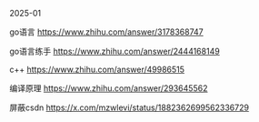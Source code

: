 2025-01

go语言
https://www.zhihu.com/answer/3178368747

go语言练手
https://www.zhihu.com/answer/2444168149

c++
https://www.zhihu.com/answer/49986515

编译原理
https://www.zhihu.com/answer/293645562

屏蔽csdn
https://x.com/mzwlevi/status/1882362699562336729